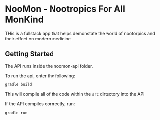 # NooMon - Nootropics For All MonKind

THis is a fullstack app that helps demonstate the world of nootorpics and their effect on modern medicine.

## Getting Started

The API runs inside the noomon-api folder.

To run the api, enter the following:

```bash
gradle build
```

This will compile all of the code within the `src` dirtectory into the API

If the API compiles corrrectly, run: 

```bash
gradle run
```
